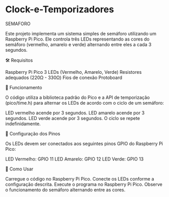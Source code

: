 # Clock-e-Temporizadores
SEMAFORO

Este projeto implementa um sistema simples de semáforo utilizando um Raspberry Pi Pico. Ele controla três LEDs representando as cores do semáforo (vermelho, amarelo e verde) alternando entre eles a cada 3 segundos.

🛠️ Requisitos

Raspberry Pi Pico
3 LEDs (Vermelho, Amarelo, Verde)
Resistores adequados (220Ω - 330Ω)
Fios de conexão
Protoboard

🚦 Funcionamento

O código utiliza a biblioteca padrão do Pico e a API de temporização (pico/time.h) para alternar os LEDs de acordo com o ciclo de um semáforo:

LED vermelho acende por 3 segundos.
LED amarelo acende por 3 segundos.
LED verde acende por 3 segundos.
O ciclo se repete indefinidamente.

📌 Configuração dos Pinos

Os LEDs devem ser conectados aos seguintes pinos GPIO do Raspberry Pi Pico:

LED Vermelho: GPIO 11
LED Amarelo: GPIO 12
LED Verde: GPIO 13

🚀 Como Usar

Carregue o código no Raspberry Pi Pico.
Conecte os LEDs conforme a configuração descrita.
Execute o programa no Raspberry Pi Pico.
Observe o funcionamento do semáforo alternando entre as cores.